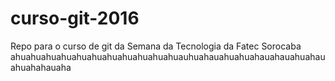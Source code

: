 # curso-git-2016
Repo para o curso de git da Semana da Tecnologia da Fatec Sorocaba
ahuahuahuahuahuahuahuahuahuahuahuauhuahauahuahuahauahauahuahauahuahahauaha

